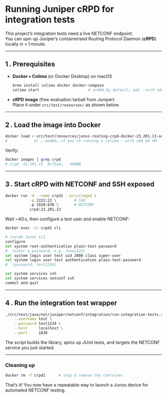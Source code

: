 # Running Juniper cRPD for integration tests

This project’s integration tests need a live NETCONF endpoint.  
You can spin up Juniper’s containerised Routing Protocol Daemon (**cRPD**) locally in < 1 minute.

---

## 1 . Prerequisites

* **Docker + Colima** (or Docker Desktop) on macOS  
  ```bash
  brew install colima docker docker-compose
  colima start                      # arm64 by default; add --arch x86_64 if you need an amd64 VM
  ```

* **cRPD image** (free evaluation tarball from Juniper)  
  Place it under `src/test/resources/` as shown below.

---

## 2 . Load the image into Docker

```bash
docker load < src/test/resources/junos-routing-crpd-docker-23.2R1.13-arm64.tgz
#            or …-amd64… if you’re running a colima --arch x86_64 VM
```

Verify:

```bash
docker images | grep crpd
# crpd  23.2R1.13  0cf5ad…   498MB
```

---

## 3 . Start cRPD with NETCONF and SSH exposed

```bash
docker run -d --name crpd1 --privileged \
           -p 2222:22 \        # SSH
           -p 1830:830 \       # NETCONF
           crpd:23.2R1.13
```

Wait ~40 s, then configure a test user and enable NETCONF:

```bash
docker exec -ti crpd1 cli

# inside Junos CLI
configure
set system root-authentication plain-text-password
#  (enter a password, e.g. Junos123)
set system login user test uid 2000 class super-user
set system login user test authentication plain-text-password
#  (password: test1234)

set system services ssh
set system services netconf ssh
commit and-quit
```

---

## 4 . Run the integration test wrapper

```bash
./src/test/java/net/juniper/netconf/integration/run-integration-tests.sh \
    --username test \
    --password test1234 \
    --host     localhost \
    --port     1830
```

The script builds the library, spins up JUnit tests, and targets the NETCONF service you just started.

---

### Cleaning up

```bash
docker rm -f crpd1      # stop & remove the container
```

That’s it! You now have a repeatable way to launch a Junos device for automated NETCONF testing.